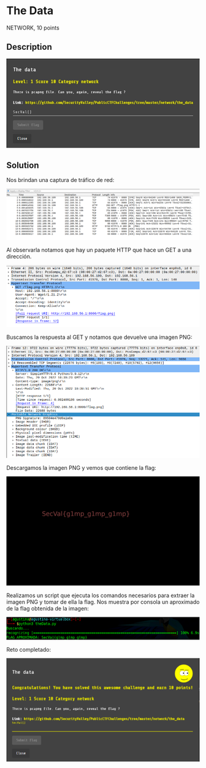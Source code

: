 # The Data

NETWORK, 10 points

## Description

![](../images/description-the-data.jpeg)


## Solution

Nos brindan una captura de tráfico de red:

![](../images/pcap-the-data.png)


Al observarla notamos que hay un paquete HTTP que hace un GET a una dirección.

![](../images/get-http-the-data.png)


Buscamos la respuesta al GET y notamos que devuelve una imagen PNG:

![](../images/200-ok-the-data.png)


Descargamos la imagen PNG y vemos que contiene la flag:

![](../images/flag.png)


Realizamos un script que ejecuta los comandos necesarios para extraer la imagen PNG y tomar de ella la flag. Nos muestra por consola un aproximado de la flag obtenida de la imagen:

![](../images/script-the-data.png)


Reto completado:

![](../images/congratulations-the-data.png)
